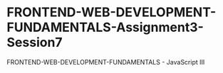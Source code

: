 # FRONTEND-WEB-DEVELOPMENT-FUNDAMENTALS-Assignment3-Session7
FRONTEND-WEB-DEVELOPMENT-FUNDAMENTALS - JavaScript III
